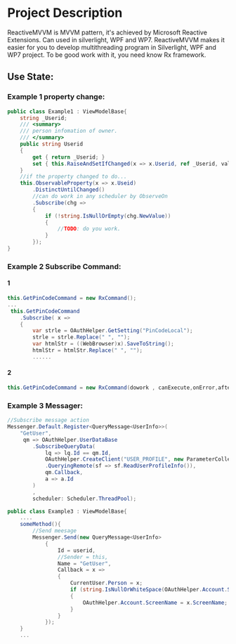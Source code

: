 # Project Description
ReactiveMVVM is MVVM pattern, it's achieved by Microsoft Reactive Extensions. Can used in silverlight, WPF and WP7. ReactiveMVVM makes it easier for you to develop multithreading program in Silverlight, WPF and WP7 project. To be good work with it, you need know Rx framework.


## Use State:
### Example 1 property change:

```C#
public class Example1 : ViewModelBase{
    string _Userid;
    /// <summary>
    /// person infomation of owner.
    /// </summary>
    public string Userid
    {
        get { return _Userid; }
        set { this.RaiseAndSetIfChanged(x => x.Userid, ref _Userid, value, *true*); } // true, broadcast property change message.
    }
    //if the property changed to do...
    this.ObservableProperty(x => x.Useid)
        .DistinctUntilChanged()
        //can do work in any scheduler by ObserveOn
        .Subscribe(chg =>
        {
            if (!string.IsNullOrEmpty(chg.NewValue))
            {
                //TODO: do you work.
            }
        });
}
```

### Example 2 Subscribe Command:
#### 1
```C#
this.GetPinCodeCommand = new RxCommand();
...
 this.GetPinCodeCommand
    .Subscribe( x =>
    {
        var strle = OAuthHelper.GetSetting("PinCodeLocal");
        strle = strle.Replace(" ", "");
        var htmlStr = ((WebBrowser)x).SaveToString();
        htmlStr = htmlStr.Replace(" ", "");
        ......
```
#### 2
```C#
this.GetPinCodeCommand = new RxCommand(dowork , canExecute,onError,afterCompleteWork, scheduer);
```
### Example 3 Messager:
```C#
//Subscribe message action
Messenger.Default.Register<QueryMessage<UserInfo>>(
    "GetUser",
     qm => OAuthHelper.UserDataBase
        .SubscribeQueryData(
            lq => lq.Id == qm.Id,
            OAuthHelper.CreateClient("USER_PROFILE", new ParameterCollection { { "user_id", qm.Id } })
            .QueryingRemote(sf => sf.ReadUserProfileInfo()),
            qm.Callback,
            a => a.Id
        )
        ,
        scheduler: Scheduler.ThreadPool);

public class Example3 : ViewModelBase{
    ....
    someMethod(){
        //Send meesage
        Messenger.Send(new QueryMessage<UserInfo>
            {
                Id = userid,
                //Sender = this,
                Name = "GetUser",
                Callback = x =>
                {
                    CurrentUser.Person = x;
                    if (string.IsNullOrWhiteSpace(OAuthHelper.Account.ScreenName))
                    {
                        OAuthHelper.Account.ScreenName = x.ScreenName;
                    }
                }
            });
    }
    ...
```